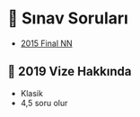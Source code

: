 # 📃 Sınav Soruları

<!--Index-->

- [2015 Final NN](./2015%20Final%20NN.pdf)

<!--Index-->

## 📅 2019 Vize Hakkında

- Klasik
- 4,5 soru olur
